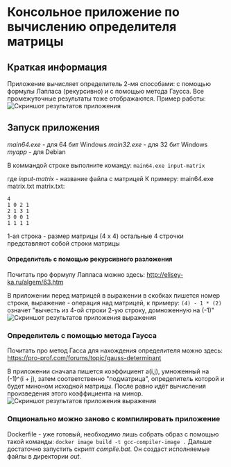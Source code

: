 # Консольное приложение по вычислению определителя матрицы 
## Краткая информация
Приложение вычисляет определитель 2-мя способами: с помощью формулы Лапласа (рекурсивно) и с помощью метода Гаусса. Все промежуточные результаты тоже отображаются.
Пример работы: 
![Скриншот результатов приложения](../assets/assets/demo1.png?raw=tru)

## Запуск приложения
*main64.exe* - для 64 бит Windows
*main32.exe* - для 32 бит Windows
*myapp* - для Debian

В коммандой строке выполните команду:
``` main64.exe input-matrix ```

где *input-matrix* - название файла с матрицей
К примеру: main64.exe matrix.txt
matrix.txt:
```
4 
1 0 2 1 
2 1 3 1
3 0 0 1
1 1 1 1
```
1-ая строка - размер матрицы (4 x 4)
остальные 4 строчки представляют собой строки матрицы
#### Определитель с помощью рекурсивного разложения
Почитать про формулу Лапласа можно здесь: 
http://elisey-ka.ru/algem/63.htm

В приложении перед матрицей в выражении в скобках пишется номер строки, выражение - операция над матрицей, к примеру:
`(4) - 1 * (2)` означет "вычесть из 4-ой строки 2-ую строку, домноженную на (-1)"
![Скриншот результатов приложения выражения](../assets/assets/example-explanation-expression.png?raw=tru)

### Определитель с помощью метода Гаусса
Почитать про метод Гасса для нахождения определителя можно здесь: 
https://pro-prof.com/forums/topic/gauss-determinant

В приложении сначала пишется коэффициент a(i,j), умноженный на (-1)^(i + j), затем соответственно "подматрица", определитель которой и будет миноном исходной матрицы.
После равно идёт вычисления произведения этого коэффициента на минор.
![Скриншот результатов приложения выражения](../assets/assets/example-explanation-laplas.png?raw=tru)



### Опционально можно заново с компилировать приложение
Dockerfile - уже готовый, необходимо лишь собрать образ c помощью такой команды:
```docker image build -t gcc-compiler-image .```
Дальше достаточно запустить скрипт *compile.bat*. Он создаст исполняемые файлы в директории *out*.
